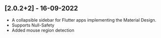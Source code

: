 ## [2.0.2+2] - 16-09-2022

* A collapsible sidebar for Flutter apps implementing the Material Design.
* Supports Null-Safety
* Added mouse region detection
